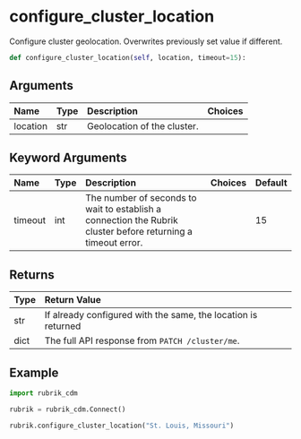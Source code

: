 # configure\_cluster\_location

Configure cluster geolocation. Overwrites previously set value if different.

```python
def configure_cluster_location(self, location, timeout=15):
```

## Arguments

| Name | Type | Description | Choices |
| :--- | :--- | :--- | :--- |
| location | str | Geolocation of the cluster. |  |

## Keyword Arguments

| Name | Type | Description | Choices | Default |
| :--- | :--- | :--- | :--- | :--- |
| timeout | int | The number of seconds to wait to establish a connection the Rubrik cluster before returning a timeout error. |  | 15 |

## Returns

| Type | Return Value |
| :--- | :--- |
| str | If already configured with the same, the location is returned |
| dict | The full API response from `PATCH /cluster/me`. |

## Example

```python
import rubrik_cdm

rubrik = rubrik_cdm.Connect()

rubrik.configure_cluster_location("St. Louis, Missouri")
```

